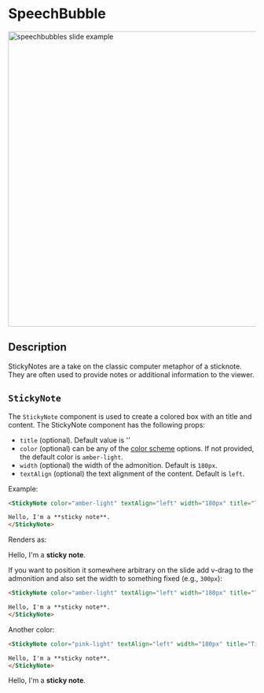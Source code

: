 # SpeechBubble

<img src="/screenshots/35.png" alt="speechbubbles slide example" width="600" class="screenshot mb-10 mt-10"/>

## Description

StickyNotes are a take on the classic computer metaphor of a sticknote. They are often used to provide notes or additional information to the viewer.

## `StickyNote`

The `StickyNote` component is used to create a colored box with an title and content. The StickyNote component has the following props:

- `title` (optional). Default value is ''
- `color` (optional) can be any of the [color scheme](/colors) options. If not provided, the default color is `amber-light`.
- `width` (optional) the width of the admonition. Default is `180px`.
- `textAlign` (optional) the text alignment of the content. Default is `left`.

Example:

```md
<StickyNote color="amber-light" textAlign="left" width="180px" title="Title">

Hello, I'm a **sticky note**.
</StickyNote>
```

Renders as:
<StickyNote color="amber-light" textAlign="left" width="180px" title="Title">

Hello, I'm a **sticky note**.
</StickyNote>

If you want to position it somewhere arbitrary on the slide add v-drag to the admonition and also set the width to something fixed (e.g., `300px`):

```md
<StickyNote color="amber-light" textAlign="left" width="180px" title="Title" v-drag>

Hello, I'm a **sticky note**.
</StickyNote>
```

Another color:

```md
<StickyNote color="pink-light" textAlign="left" width="180px" title="Title">

Hello, I'm a **sticky note**.
</StickyNote>
```

<StickyNote color="pink-light" textAlign="left" width="180px" title="Title">

Hello, I'm a **sticky note**.
</StickyNote>
